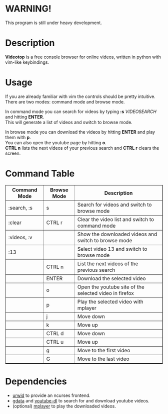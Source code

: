 # WARNING!
This program is still under heavy development.

# Description
**Videotop** is a free console browser for online videos, written in python with vim-like keybindings.

# Usage
If you are already familiar with vim the controls should be pretty intuitive.  
There are two modes: command mode and browse mode.

In command mode you can search for videos by typing **:s** *VIDEOSEARCH* and hitting **ENTER**.  
This will generate a list of videos and switch to browse mode.

In browse mode you can download the videos by hitting **ENTER** and play them with **p**.  
You can also open the youtube page by hitting **o**.  
**CTRL n** lists the next videos of your previous search and **CTRL r** clears the screen.

# Command Table
<table border='1'>
<tr><th>Command Mode</th><th>Browse Mode</th><th>Description</th></tr>
<tr><td>:search, :s</td><td>s</td><td>Search for videos and switch to browse mode</td></tr>
<tr><td>:clear</td><td>CTRL r</td><td>Clear the video list and switch to command mode</td></tr>
<tr><td>:videos, :v</td><td></td><td>Show the downloaded videos and switch to browse mode</td></tr>
<tr><td>:13</td><td></td><td>Select video 13 and switch to browse mode</td></tr>
<tr><td></td><td>CTRL n</td><td>List the next videos of the previous search</td></tr>
<tr><td></td><td>ENTER</td><td>Download the selected video</td></tr>
<tr><td></td><td>o</td><td>Open the youtube site of the selected video in firefox</td></tr>
<tr><td></td><td>p</td><td>Play the selected video with mplayer</td></tr>
<tr><td></td><td>j</td><td>Move down</td></tr>
<tr><td></td><td>k</td><td>Move up</td></tr>
<tr><td></td><td>CTRL d</td><td>Move down</td></tr>
<tr><td></td><td>CTRL u</td><td>Move up</td></tr>
<tr><td></td><td>g</td><td>Move to the first video</td></tr>
<tr><td></td><td>G</td><td>Move to the last video</td></tr>
</table>

# Dependencies
* [urwid][1] to provide an ncurses frontend.
* [gdata][2] and [youtube-dl][3] to search for and download youtube videos.
* (optional) [mplayer][4] to play the downloaded videos.

[1]: http://excess.org/urwid/
[2]: http://code.google.com/apis/youtube/1.0/developers_guide_python.html
[3]: http://rg3.github.com/youtube-dl/
[4]: http://www.mplayerhq.hu/
